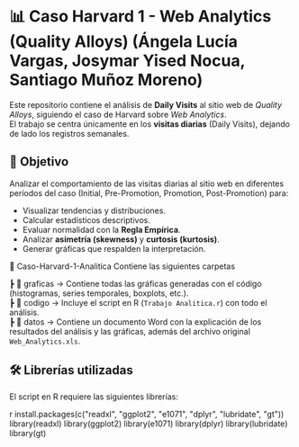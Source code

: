 # 📊 Caso Harvard 1 - Web Analytics (Quality Alloys) (Ángela Lucía Vargas, Josymar Yised Nocua, Santiago Muñoz Moreno)

Este repositorio contiene el análisis de **Daily Visits** al sitio web de *Quality Alloys*, siguiendo el caso de Harvard sobre *Web Analytics*.  
El trabajo se centra únicamente en los **visitas diarias** (Daily Visits), dejando de lado los registros semanales.

## 🎯 Objetivo

Analizar el comportamiento de las visitas diarias al sitio web en diferentes períodos del caso (Initial, Pre-Promotion, Promotion, Post-Promotion) para:

- Visualizar tendencias y distribuciones.
- Calcular estadísticos descriptivos.
- Evaluar normalidad con la **Regla Empírica**.
- Analizar **asimetría (skewness)** y **curtosis (kurtosis)**.
- Generar gráficas que respalden la interpretación.

📂 Caso-Harvard-1-Analitica Contiene las siguientes carpetas

 ┣ 📁 graficas → Contiene todas las gráficas generadas con el código (histogramas, series temporales, boxplots, etc.).  
 ┣ 📁 codigo   → Incluye el script en R (`Trabajo Analitica.r`) con todo el análisis.  
 ┣ 📁 datos    → Contiene un documento Word con la explicación de los resultados del análisis y las gráficas, además del archivo original `Web_Analytics.xls`.  


## 🛠️ Librerías utilizadas

El script en R requiere las siguientes librerías:

r
install.packages(c("readxl", "ggplot2", "e1071", "dplyr", "lubridate", "gt"))
library(readxl)
library(ggplot2)
library(e1071)
library(dplyr)
library(lubridate)
library(gt)

